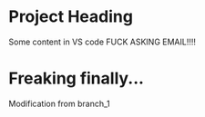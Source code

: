 # Project Heading
Some content in VS code
FUCK ASKING EMAIL!!!!
# Freaking finally...
Modification from branch_1